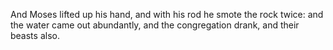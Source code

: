 And Moses lifted up his hand, and with his rod he smote the rock twice: and the water came out abundantly, and the congregation drank, and their beasts also.
